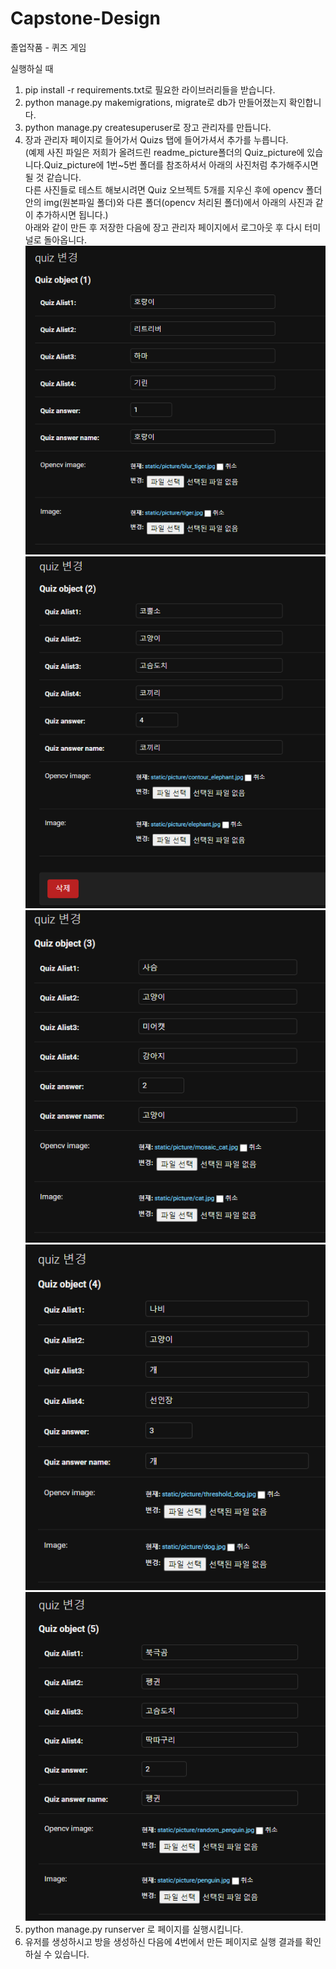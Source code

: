 # Capstone-Design
졸업작품 - 퀴즈 게임

실행하실 때   
1. pip install -r requirements.txt로 필요한 라이브러리들을 받습니다.
2. python manage.py makemigrations, migrate로 db가 만들어졌는지 확인합니다.
3. python manage.py createsuperuser로 장고 관리자를 만듭니다.
4. 장과 관리자 페이지로 들어가서 Quizs 탭에 들어가셔서 추가를 누릅니다.    
(예제 사진 파일은 저희가 올려드린 readme_picture폴더의 Quiz_picture에 있습니다.Quiz_picture에 1번~5번 폴더를 참조하셔서
아래의 사진처럼 추가해주시면 될 것 같습니다.   
다른 사진들로 테스트 해보시려면 Quiz 오브젝트 5개를 지우신 후에 opencv 폴더 안의 img(원본파일 폴더)와 다른 폴더(opencv 처리된 폴더)에서 아래의 사진과 같이 추가하시면 됩니다.)   
아래와 같이 만든 후 저장한 다음에 장고 관리자 페이지에서 로그아웃 후 다시 터미널로 돌아옵니다.
![1번_퀴즈](readme_picture/img.png)
![2번_퀴즈](readme_picture/img_1.png)
![3번_퀴즈](readme_picture/img_2.png)
![4번_퀴즈](readme_picture/img_3.png)
![5번_퀴즈](readme_picture/img_4.png)
5. python manage.py runserver 로 페이지를 실행시킵니다.
6. 유저를 생성하시고 방을 생성하신 다음에 4번에서 만든 페이지로 실행 결과를 확인하실 수 있습니다.
